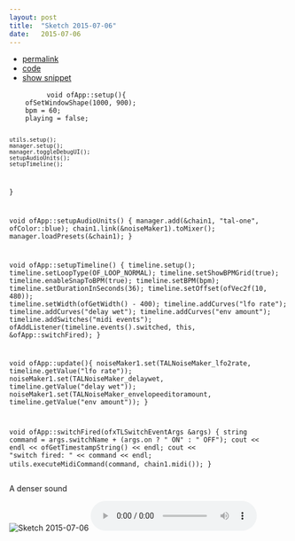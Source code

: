 ```yaml
---
layout: post
title:  "Sketch 2015-07-06"
date:   2015-07-06
---
```

<div class="code">
    <ul>
		<li><a href="{% post_url 2015-07-06-sketch %}">permalink</a></li>
		<li><a href="https://github.com/dailysketches/dailySketches/tree/master/sketches/2015-07-06">code</a></li>
		<li><a href="#" class="snippet-button">show snippet</a></li>
	</ul>
    <pre class="snippet">
        <code class="cpp">void ofApp::setup(){
    ofSetWindowShape(1000, 900);
    bpm = 60;
    playing = false;

    utils.setup();
    manager.setup();
    manager.toggleDebugUI();
    setupAudioUnits();
    setupTimeline();
}

void ofApp::setupAudioUnits() {
    manager.add(&amp;chain1, "tal-one", ofColor::blue);
    chain1.link(&amp;noiseMaker1).toMixer();
    manager.loadPresets(&amp;chain1);
}

void ofApp::setupTimeline() {
    timeline.setup();
    timeline.setLoopType(OF_LOOP_NORMAL);
    timeline.setShowBPMGrid(true);
    timeline.enableSnapToBPM(true);
    timeline.setBPM(bpm);
    timeline.setDurationInSeconds(36);
    timeline.setOffset(ofVec2f(10, 480));
    timeline.setWidth(ofGetWidth() - 400);
    timeline.addCurves("lfo rate");
    timeline.addCurves("delay wet");
    timeline.addCurves("env amount");
    timeline.addSwitches("midi events");
    ofAddListener(timeline.events().switched, this, &amp;ofApp::switchFired);
}

void ofApp::update(){
    noiseMaker1.set(TALNoiseMaker_lfo2rate, timeline.getValue("lfo rate"));
    noiseMaker1.set(TALNoiseMaker_delaywet, timeline.getValue("delay wet"));
    noiseMaker1.set(TALNoiseMaker_envelopeeditoramount, timeline.getValue("env amount"));
}

void ofApp::switchFired(ofxTLSwitchEventArgs &amp;args) {
    string command = args.switchName + (args.on ? " ON" : " OFF");
    cout &lt;&lt; endl &lt;&lt; ofGetTimestampString() &lt;&lt; endl;
    cout &lt;&lt; "switch fired: " &lt;&lt; command &lt;&lt; endl;
    utils.executeMidiCommand(command, chain1.midi());
}</code>
    </pre>
</div>
<p class="description">A denser sound</p>
<p>
    <img src="https://github.com/dailysketches/sketches-2015-04-22/blob/master/openFrameworks/2015-07-06.png?raw=true" alt="Sketch 2015-07-06">
    <audio controls>
        <source src="https://github.com/dailysketches/sketches-2015-04-22/blob/master/openFrameworks/2015-07-06.mp3?raw=true" type="audio/mpeg">
        Your browser does not support the audio element.
    </audio>
</p>